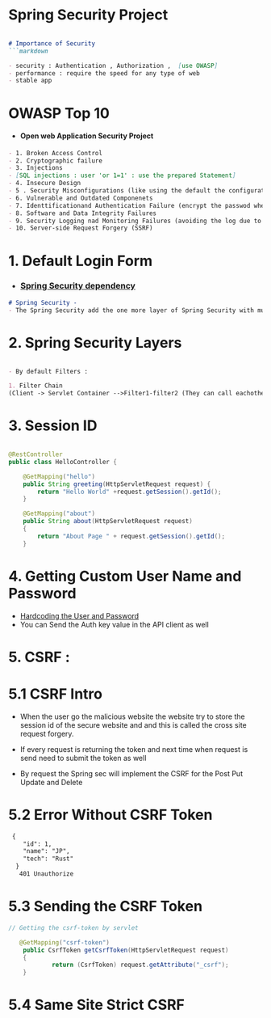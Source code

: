 #
# Spring Security Project 


```markdown

# Importance of Security 
```markdown

- security : Authentication , Authorization ,  [use OWASP]
- performance : require the speed for any type of web
- stable app
```

# OWASP Top 10

- #### Open web Application Security Project 

```markdown
- 1. Broken Access Control 
- 2. Cryptographic failure
- 3. Injections 
- [SQL injections : user 'or 1=1' : use the prepared Statement] 
- 4. Insecure Design 
- 5 . Security Misconfigurations (like using the default the configurations)
- 6. Vulnerable and Outdated Componenets
- 7. Identtificationand Authentication Failure (encrypt the passwod when storing in db)
- 8. Software and Data Integrity Failures
- 9. Security Logging nad Monitoring Failures (avoiding the log due to perfromance can lead to issue)
- 10. Server-side Request Forgery (SSRF)

```

# 1. Default Login Form 
-  ### [Spring Security dependency](pom.xml)

```markdown
# Spring Security -  
- The Spring Security add the one more layer of Spring Security with multiple filter and - then Dispatch Servlet -- then the Servlet sends the request to the particular Controller 

```

# 2. Spring Security Layers 

```markdown

- By default Filters : 

1. Filter Chain 
(Client -> Servlet Container -->Filter1-filter2 (They can call eachother for checking the logic or filtering )----> Servlet )

```

# 3. Session ID 

```java

@RestController
public class HelloController {

    @GetMapping("hello")
    public String greeting(HttpServletRequest request) {
        return "Hello World" +request.getSession().getId();
    }

    @GetMapping("about")
    public String about(HttpServletRequest request)
    {
        return "About Page " + request.getSession().getId();
    }
```

# 4. Getting  Custom User Name and Password
- [Hardcoding the User and Password ](src/main/resources/application.properties)
- You can Send the Auth key value in the API client as well 

# 5. CSRF : 

# 5.1 CSRF Intro 

- When the user go the malicious website the website try to store the session id of the secure website and and this is called the cross site request forgery.

 - If every request is returning the token and next time when request is send need to submit the token as well 

- By request the Spring sec will implement the CSRF for the Post Put Update and Delete


# 5.2 Error Without CSRF Token 
```markdown 
 {
    "id": 1,
    "name": "JP",
    "tech": "Rust"
  }
   401 Unauthorize
```
# 5.3 Sending the CSRF Token 

```java
// Getting the csrf-token by servlet 

   @GetMapping("csrf-token") 
    public CsrfToken getCsrfToken(HttpServletRequest request)
    {
            return (CsrfToken) request.getAttribute("_csrf");
    }
```
# 5.4 Same Site Strict CSRF

```markdown

```

```markdown

```
